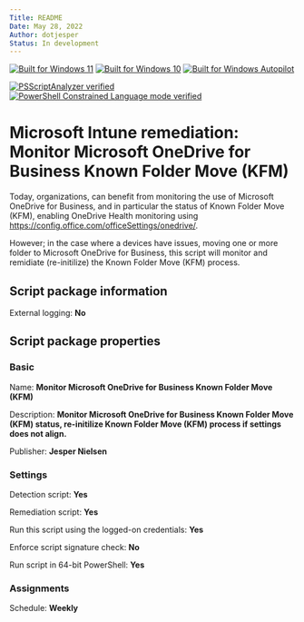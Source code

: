 ```yaml
---
Title: README
Date: May 28, 2022
Author: dotjesper
Status: In development
---
```


[![Built for Windows 11](https://img.shields.io/badge/Built%20for%20Windows%2011-Yes-blue?style=flat)](https://windows.com/ "Built for Windows 11")
[![Built for Windows 10](https://img.shields.io/badge/Built%20for%20Windows%2010-Yes-blue?style=flat)](https://windows.com/ "Built for Windows 10")
[![Built for Windows Autopilot](https://img.shields.io/badge/Built%20for%20Windows%20Autopilot-Yes-blue?style=flat)](https://docs.microsoft.com/en-us/mem/autopilot/windows-autopilot/ "Windows Autopilot")

[![PSScriptAnalyzer verified](https://img.shields.io/badge/PowerShell%20Script%20Analyzer%20verified-Yes-green?style=flat)](https://docs.microsoft.com/en-us/powershell/module/psscriptanalyzer/ "PowerShell Script Analyzer")
[![PowerShell Constrained Language mode verified](https://img.shields.io/badge/PowerShell%20Constrained%20Language%20mode%20verified-Yes-green?style=flat)](https://docs.microsoft.com/en-us/powershell/module/microsoft.powershell.core/about/about_language_modes/ "PowerShell Language mode")

# Microsoft Intune remediation: Monitor Microsoft OneDrive for Business Known Folder Move (KFM)

Today, organizations, can benefit from monitoring the use of Microsoft OneDrive for Business, and in particular the status of Known Folder Move (KFM), enabling OneDrive Health monitoring using https://config.office.com/officeSettings/onedrive/.

However; in the case where a devices have issues, moving one or more folder to Microsoft OneDrive for Business, this script will monitor and remidiate (re-initilize) the Known Folder Move (KFM) process.

## Script package information

External logging: **No**

## Script package properties

### Basic

Name: **Monitor Microsoft OneDrive for Business Known Folder Move (KFM)**

Description: **Monitor Microsoft OneDrive for Business Known Folder Move (KFM) status, re-initilize Known Folder Move (KFM) process if settings does not align.**

Publisher: **Jesper Nielsen**

### Settings

Detection script: **Yes**

Remediation script: **Yes**

Run this script using the logged-on credentials: **Yes**

Enforce script signature check: **No**

Run script in 64-bit PowerShell: **Yes**

### Assignments

Schedule: **Weekly**
